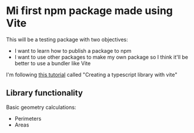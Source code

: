# Mi first npm package made using Vite
This will be a testing package with two objectives:
- I want to learn how to publish a package to npm
- I want to use other packages to make my own package so I think it'll be better to use a bundler like Vite

I'm following [this tutorial](https://onderonur.netlify.app/blog/creating-a-typescript-library-with-vite/) called "Creating a typescript library with vite"

## Library functionality
Basic geometry calculations:
- Perimeters
- Areas